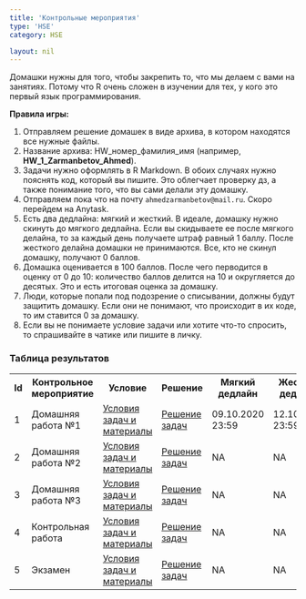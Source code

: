 ```yaml
---
title: 'Контрольные мероприятия'
type: 'HSE'
category: HSE

layout: nil
---
```


Домашки нужны для того, чтобы закрепить то, что мы делаем с вами на занятиях. Потому что R очень сложен в изучении для тех, у кого это первый язык программирования. 

__Правила игры:__

1. Отправляем решение домашек в виде архива, в котором находятся все нужные файлы.
2. Название архива: HW_номер_фамилия_имя (например, __HW_1_Zarmanbetov_Ahmed__).
3. Задачи нужно оформлять в R Markdown. В обоих случаях нужно пояснять код, который вы пишите. Это облегчает проверку дз, а также понимание того, что вы сами делали эту домашку.
4. Отправляем пока что на почту `ahmedzarmanbetov@mail.ru`. Скоро перейдем на Anytask.
5. Есть два дедлайна: мягкий и жесткий. В идеале, домашку нужно скинуть до мягкого дедлайна. Если вы скидываете ее после мягкого делайна, то за каждый день получаете штраф равный 1 баллу. После жесткого делайна домашки не принимаются. Все, кто не скинул домашку, получают 0 баллов.
6. Домашка оценивается в 100 баллов. После чего перводится в оценку от 0 до 10: количество баллов делится на 10 и округляется до десятых. Это и есть итоговая оценка за домашку.
7. Люди, которые попали под подозрение о списывании, должны будут защитить домашку. Если они не понимают, что происходит в их коде, то им ставится 0 за домашку.
8. Если вы не понимаете условие задачи или хотите что-то спросить, то спрашивайте в чатике или пишите в личку. 

### Таблица результатов

<!---  
Результаты домашек будут в гугл-таблице по [ссылке]().
-->

<table id="t01">
  <tr>
    <th> Id </th>
    <th> Контрольное мероприятие </th>
    <th> Условие </th>
    <th> Решение </th>
    <th> Мягкий дедлайн </th>
    <th> Жесткий дедлайн </th>
  </tr>
  <tr>
    <td> 1 </td>
    <td> Домашняя работа №1 </td>
    <td> <a href="https://ahmedushka7.github.io/R/homeworks/hw1/hw1.html" target="_blank"> Условия задач и материалы</a> </td>
    <td> <a href=""> Решение задач </a> </td>
    <td> 09.10.2020 23:59 </td>
    <td> 12.10.2019 23:59 </td>
  </tr>
  <tr>
    <td> 2 </td>
    <td> Домашняя работа №2 </td>
    <td> <a href="" target="_blank"> Условия задач и материалы </a> </td>
    <td> <a href="" target="_blank"> Решение задач </a> </td>
    <td> NA </td>
    <td> NA </td>
  </tr>
  <tr>
    <td> 3 </td>
    <td> Домашняя работа №3 </td>
    <td> <a href="" target="_blank"> Условия задач и материалы </a> </td>
    <td> <a href="" target="_blank"> Решение задач </a> </td>
    <td> NA </td>
    <td> NA </td>
  </tr>
  <tr>
    <td> 4 </td>
    <td> Контрольная работа </td>
    <td> <a href="" target="_blank"> Условия задач и материалы </a> </td>
    <td> <a href="l" target="_blank"> Решение задач </a> </td>
    <td> NA </td>
    <td> NA </td>
  </tr>
  <tr>
    <td> 5 </td>
    <td> Экзамен </td>
    <td> <a href="" target="_blank"> Условия задач и материалы </a> </td>
    <td> <a href="" target="_blank"> Решение задач </a> </td>
    <td> NA </td>
    <td> NA </td>
  </tr>
</table>
